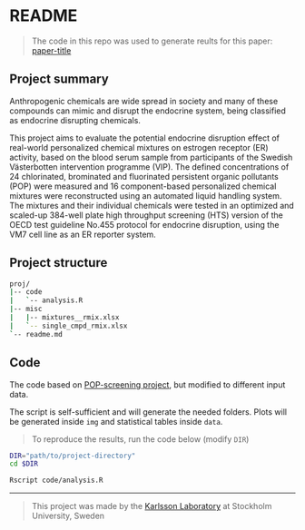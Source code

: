 # README

>The code in this repo was used to generate reults for this paper: [paper-title](https://doi.org)

## Project summary

Anthropogenic chemicals are wide spread in society and many of these compounds can mimic and disrupt the endocrine system, being classified as endocrine disrupting chemicals.

This project aims to evaluate the potential endocrine disruption effect of real-world personalized chemical mixtures on estrogen receptor (ER) activity, based on the blood serum sample from participants of the Swedish Västerbotten intervention programme (VIP). The defined concentrations of 24 chlorinated, brominated and fluorinated persistent organic pollutants (POP) were measured and 16 component-based personalized chemical mixtures were reconstructed using an automated liquid handling system. The mixtures and their individual chemicals were tested in an optimized and scaled-up 384-well plate high throughput screening (HTS) version of the OECD test guideline No.455 protocol for endocrine disruption, using the VM7 cell line as an ER reporter system.

## Project structure

```sh
proj/
|-- code
|   `-- analysis.R
|-- misc
|   |-- mixtures__rmix.xlsx
|   `-- single_cmpd_rmix.xlsx
`-- readme.md
```

## Code

The code based on [POP-screening project](https://github.com/flerpan01/POP-screening), but modified to different input data.

The script is self-sufficient and will generate the needed folders. Plots will be generated inside `img` and statistical tables inside `data`.

>To reproduce the results, run the code below (modify `DIR`)

```sh
DIR="path/to/project-directory"
cd $DIR

Rscript code/analysis.R
```

---

>This project was made by the [Karlsson Laboratory](https://karlssonlab.se/) at Stockholm University, Sweden
